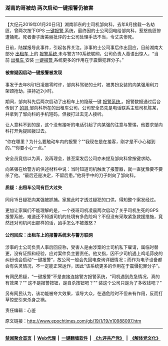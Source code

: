 ### 湖南的哥被劫 两次启动一键报警仍被害
------------------------

<p>
 【大纪元2019年01月20日讯】湖南祁东的士司机邹向科，去年8月接载一名劫匪，曾两次按下GPS
 <a href="http://www.epochtimes.com/gb/tag/%E4%B8%80%E9%94%AE%E6%8A%A5%E8%AD%A6.html">
  一键报警
 </a>
 系统，最终因的士公司回电给邹向科，惹怒劫匪惨遭捅死。死者妻子唐美丽批评的士公司处理手法不当，令丈夫惨死。
</p>
<p>
 日前，陆媒报导此事件，引起各界关注。涉事的士公司事后作出回应，目前湖南大部分
 <a href="http://www.epochtimes.com/gb/tag/%E5%87%BA%E7%A7%9F%E8%BD%A6.html">
  出租车
 </a>
 上的
 <a href="http://www.epochtimes.com/gb/tag/%E6%8A%A5%E8%AD%A6%E7%B3%BB%E7%BB%9F.html">
  报警系统
 </a>
 未与警方110系统联网，公司负责人竟语出惊人，“当前
 <a href="http://www.epochtimes.com/gb/tag/%E5%87%BA%E7%A7%9F%E8%BD%A6.html">
  出租车
 </a>
 安装
 <a href="http://www.epochtimes.com/gb/tag/%E4%B8%80%E9%94%AE%E6%8A%A5%E8%AD%A6.html">
  一键报警
 </a>
 系统更多的作用在于震慑犯罪分子。”
</p>
<h4>
 被害疑因启动一键报警被发现
</h4>
<p>
 事发于去年8月1日凌晨零时许，邹向科驾驶的士时，被男扮女装的向某强用利刀架颈抢劫，挟持近2小时。
</p>
<p>
 期间，邹向科先后两次启动了出租车上的隐蔽一键
 <a href="http://www.epochtimes.com/gb/tag/%E6%8A%A5%E8%AD%A6%E7%B3%BB%E7%BB%9F.html">
  报警系统
 </a>
 。报警数据通过后台传到了
 <a href="http://www.epochtimes.com/gb/tag/%E7%9A%84%E5%93%A5.html">
  的哥
 </a>
 邹向科所在的出租车公司，公司安全员先是电话联系主班司机陈某，并拿到了邹向科的手机短码，但拨打过去无人接听。
</p>
<p>
 让人意料不到的是，这个没有接听的电话引起了向某强的注意与警惕，他要求邹向科打开免提回拨过去。
</p>
<p>
 “你在哪里？为什么要触动车内的报警？”“我现在是在接客，刚才是不小心碰到的。”“你要小心一点。”
</p>
<p>
 安全员竟信以为真，没再理会，甚至案发后公司亦未提及邹向科曾按键求助。
</p>
<p>
 向某强在给警方的供述材料中说：当时知道司机触发了报警器，就一直犹豫要不要杀了他。“最后还是决定，不留后患。”他将手中的刀子刺向了邹向科。
</p>
<h4>
 质疑：出租车公司有巨大过失
</h4>
<p>
 同月15日疑犯向某强被抓捕。家属此时才透过疑犯的口供，得知整个案发经过。
</p>
<p>
 更加让家属们不能理解的是，一个夜班司机凌晨两次启动了关乎司机生死的GPS报警系统，难道还不知道司机的处境有多危险吗？不但没有采取紧急救援措施，竟然还对司机问出那样的话，凶手怎么不被激怒？
</p>
<h4>
 公司回应：出租车上的报警系统未与警方联网
</h4>
<p>
 涉事的士公司负责人事后回应称，受害人是由涉案的士司机私下雇请，属临时替更，没有证照和经验，应对案件负主要责任。他又指，因不少司机遇上鸡毛蒜皮的纠纷也会启动“一键报警”，故公司一般会先回电查询详细情况；而作为电子设备都会有失灵情况，不一定能正常运作，因此“该系统更多的作用在于震慑犯罪分子”。
 <br/>
</p>
<p>
 有网民质疑，“一键报警”不是直接连接警方报警系统，“司机遇到危急情况，真的有效果？”“ 这不是报警按钮，是自杀按钮吧？”“ 装这个公司只是为了多收钱吧？”
</p>
<p>
 另有网民认为，该功能被夸大效果，误导大众，在遇危险时不但未有作用，反而打草惊蛇引来杀身之祸。
</p>
<p>
 责任编辑：心鉴
</p>

原文链接：http://www.epochtimes.com/gb/19/1/19/n10988097.htm


------------------------
#### [禁闻聚合首页](https://github.com/gfw-breaker/banned-news/blob/master/README.md) &nbsp;|&nbsp; [Web代理](https://github.com/gfw-breaker/open-proxy/blob/master/README.md) &nbsp;|&nbsp; [一键翻墙软件](https://github.com/gfw-breaker/nogfw/blob/master/README.md) &nbsp;|&nbsp; [《九评共产党》](https://github.com/gfw-breaker/9ping.md/blob/master/README.md#九评之一评共产党是什么) &nbsp;|&nbsp; [《解体党文化》](https://github.com/gfw-breaker/jtdwh.md/blob/master/README.md#绪论)